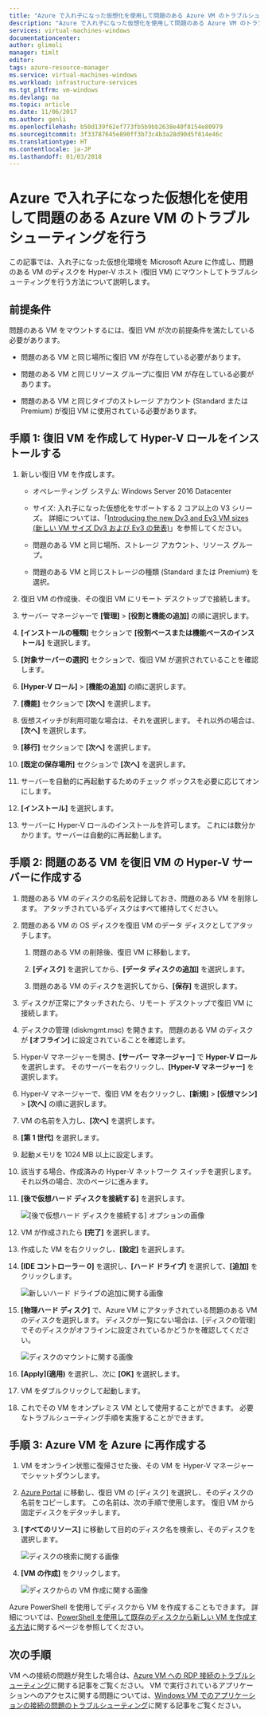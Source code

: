 ```yaml
---
title: "Azure で入れ子になった仮想化を使用して問題のある Azure VM のトラブルシューティングを行う | Microsoft Docs"
description: "Azure で入れ子になった仮想化を使用して問題のある Azure VM のトラブルシューティングを行う方法"
services: virtual-machines-windows
documentationcenter: 
author: glimoli
manager: timlt
editor: 
tags: azure-resource-manager
ms.service: virtual-machines-windows
ms.workload: infrastructure-services
ms.tgt_pltfrm: vm-windows
ms.devlang: na
ms.topic: article
ms.date: 11/06/2017
ms.author: genli
ms.openlocfilehash: b50d139f62ef773fb5b9bb2638e40f8154e80979
ms.sourcegitcommit: 3f33787645e890ff3b73c4b3a28d90d5f814e46c
ms.translationtype: HT
ms.contentlocale: ja-JP
ms.lasthandoff: 01/03/2018
---
```

# <a name="troubleshoot-a-problem-azure-vm-by-using-nested-virtualization-in-azure"></a>Azure で入れ子になった仮想化を使用して問題のある Azure VM のトラブルシューティングを行う

この記事では、入れ子になった仮想化環境を Microsoft Azure に作成し、問題のある VM のディスクを Hyper-V ホスト (復旧 VM) にマウントしてトラブルシューティングを行う方法について説明します。

## <a name="prerequisite"></a>前提条件

問題のある VM をマウントするには、復旧 VM が次の前提条件を満たしている必要があります。

-   問題のある VM と同じ場所に復旧 VM が存在している必要があります。

-   問題のある VM と同じリソース グループに復旧 VM が存在している必要があります。

-   問題のある VM と同じタイプのストレージ アカウント (Standard または Premium) が復旧 VM に使用されている必要があります。

## <a name="step-1-create-a-recovery-vm-and-install-hyper-v-role"></a>手順 1: 復旧 VM を作成して Hyper-V ロールをインストールする

1.  新しい復旧 VM を作成します。

    -  オペレーティング システム: Windows Server 2016 Datacenter

    -  サイズ: 入れ子になった仮想化をサポートする 2 コア以上の V3 シリーズ。 詳細については、「[Introducing the new Dv3 and Ev3 VM sizes (新しい VM サイズ Dv3 および Ev3 の発表)](https://azure.microsoft.com/blog/introducing-the-new-dv3-and-ev3-vm-sizes/)」を参照してください。

    -  問題のある VM と同じ場所、ストレージ アカウント、リソース グループ。

    -  問題のある VM と同じストレージの種類 (Standard または Premium) を選択。

2.  復旧 VM の作成後、その復旧 VM にリモート デスクトップで接続します。

3.  サーバー マネージャーで **[管理]** > **[役割と機能の追加]** の順に選択します。

4.  **[インストールの種類]** セクションで **[役割ベースまたは機能ベースのインストール]** を選択します。

5.  **[対象サーバーの選択]** セクションで、復旧 VM が選択されていることを確認します。

6.  **[Hyper-V ロール]** > **[機能の追加]** の順に選択します。

7.  **[機能]** セクションで **[次へ]** を選択します。

8.  仮想スイッチが利用可能な場合は、それを選択します。 それ以外の場合は、**[次へ]** を選択します。

9.  **[移行]** セクションで **[次へ]** を選択します。

10. **[既定の保存場所]** セクションで **[次へ]** を選択します。

11. サーバーを自動的に再起動するためのチェック ボックスを必要に応じてオンにします。

12. **[インストール]** を選択します。

13. サーバーに Hyper-V ロールのインストールを許可します。 これには数分かかります。サーバーは自動的に再起動します。

## <a name="step-2-create-the-problem-vm-on-the-recovery-vms-hyper-v-server"></a>手順 2: 問題のある VM を復旧 VM の Hyper-V サーバーに作成する

1.  問題のある VM のディスクの名前を記録しておき、問題のある VM を削除します。 アタッチされているディスクはすべて維持してください。 

2.  問題のある VM の OS ディスクを復旧 VM のデータ ディスクとしてアタッチします。

    1.  問題のある VM の削除後、復旧 VM に移動します。

    2.  **[ディスク]** を選択してから、**[データ ディスクの追加]** を選択します。

    3.  問題のある VM のディスクを選択してから、**[保存]** を選択します。

3.  ディスクが正常にアタッチされたら、リモート デスクトップで復旧 VM に接続します。

4.  ディスクの管理 (diskmgmt.msc) を開きます。 問題のある VM のディスクが **[オフライン]** に設定されていることを確認します。

5.  Hyper-V マネージャーを開き、**[サーバー マネージャー]** で **Hyper-V ロール**を選択します。 そのサーバーを右クリックし、**[Hyper-V マネージャー]** を選択します。

6.  Hyper-V マネージャーで、復旧 VM を右クリックし、**[新規]** > **[仮想マシン]** > **[次へ]** の順に選択します。

7.  VM の名前を入力し、**[次へ]** を選択します。

8.  **[第 1 世代]** を選択します。

9.  起動メモリを 1024 MB 以上に設定します。

10. 該当する場合、作成済みの Hyper-V ネットワーク スイッチを選択します。 それ以外の場合、次のページに進みます。

11. **[後で仮想ハード ディスクを接続する]** を選択します。

    ![[後で仮想ハード ディスクを接続する] オプションの画像](./media/troubleshoot-vm-by-use-nested-virtualization/attach-disk-later.png)

12. VM が作成されたら **[完了]** を選択します。

13. 作成した VM を右クリックし、**[設定]** を選択します。

14. **[IDE コントローラー 0]** を選択し、**[ハード ドライブ]** を選択して、**[追加]** をクリックします。

    ![新しいハード ドライブの追加に関する画像](./media/troubleshoot-vm-by-use-nested-virtualization/create-new-drive.png)    

15. **[物理ハード ディスク]** で、Azure VM にアタッチされている問題のある VM のディスクを選択します。 ディスクが一覧にない場合は、[ディスクの管理] でそのディスクがオフラインに設定されているかどうかを確認してください。

    ![ディスクのマウントに関する画像](./media/troubleshoot-vm-by-use-nested-virtualization/mount-disk.png)  


17. **[Apply]\(適用\)** を選択し、次に **[OK]** を選択します。

18. VM をダブルクリックして起動します。

19. これでその VM をオンプレミス VM として使用することができます。 必要なトラブルシューティング手順を実施することができます。

## <a name="step-3-re-create-your-azure-vm-in-azure"></a>手順 3: Azure VM を Azure に再作成する

1.  VM をオンライン状態に復帰させた後、その VM を Hyper-V マネージャーでシャットダウンします。

2.  [Azure Portal](https://portal.azure.com) に移動し、復旧 VM の [ディスク] を選択し、そのディスクの名前をコピーします。 この名前は、次の手順で使用します。 復旧 VM から固定ディスクをデタッチします。

3.  **[すべてのリソース]** に移動して目的のディスク名を検索し、そのディスクを選択します。

     ![ディスクの検索に関する画像](./media/troubleshoot-vm-by-use-nested-virtualization/search-disk.png)     

4. **[VM の作成]** をクリックします。

     ![ディスクからの VM 作成に関する画像](./media/troubleshoot-vm-by-use-nested-virtualization/create-vm-from-vhd.png) 

Azure PowerShell を使用してディスクから VM を作成することもできます。 詳細については、[PowerShell を使用して既存のディスクから新しい VM を作成する方法](create-vm-specialized.md#create-the-new-vm)に関するページを参照してください。 

## <a name="next-steps"></a>次の手順

VM への接続の問題が発生した場合は、[Azure VM への RDP 接続のトラブルシューティング](troubleshoot-rdp-connection.md)に関する記事をご覧ください。 VM で実行されているアプリケーションへのアクセスに関する問題については、[Windows VM でのアプリケーションの接続の問題のトラブルシューティング](troubleshoot-app-connection.md)に関する記事をご覧ください。
